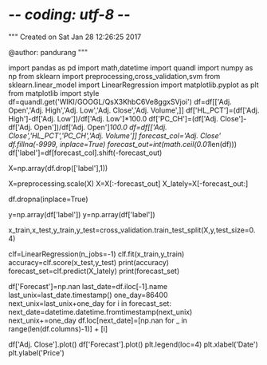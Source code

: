 # -*- coding: utf-8 -*-
"""
Created on Sat Jan 28 12:26:25 2017

@author: pandurang
"""

import pandas as pd
import math,datetime
import quandl
import numpy as np
from sklearn import preprocessing,cross_validation,svm
from sklearn.linear_model import LinearRegression
import matplotlib.pyplot as plt
from matplotlib import style
df=quandl.get('WIKI/GOOGL/QsX3KhbC6Ve8ggxSVjoi')
df=df[['Adj. Open','Adj. High','Adj. Low','Adj. Close','Adj. Volume',]]
df['HL_PCT']=(df['Adj. High']-df['Adj. Low'])/df['Adj. Low']*100.0
df['PC_CH']=(df['Adj. Close']-df['Adj. Open'])/df['Adj. Open']*100.0
df=df[['Adj. Close','HL_PCT','PC_CH','Adj. Volume']]
forecast_col='Adj. Close'
df.fillna(-9999, inplace=True)
forecast_out=int(math.ceil(0.01*len(df)))
df['label']=df[forecast_col].shift(-forecast_out)


X=np.array(df.drop(['label'],1))

X=preprocessing.scale(X)
X=X[:-forecast_out]
X_lately=X[-forecast_out:]

df.dropna(inplace=True)

y=np.array(df['label'])
y=np.array(df['label'])


x_train,x_test,y_train,y_test=cross_validation.train_test_split(X,y,test_size=0.4)

clf=LinearRegression(n_jobs=-1)
clf.fit(x_train,y_train)
accuracy=clf.score(x_test,y_test)
print(accuracy)
forecast_set=clf.predict(X_lately)
print(forecast_set)

df['Forecast']=np.nan
last_date=df.iloc[-1].name
last_unix=last_date.timestamp()
one_day=86400
next_unix=last_unix+one_day
for i in forecast_set:
    next_date=datetime.datetime.fromtimestamp(next_unix)
    next_unix+=one_day
    df.loc[next_date]=[np.nan for _ in range(len(df.columns)-1)] + [i]

df['Adj. Close'].plot()
df['Forecast'].plot()
plt.legend(loc=4)
plt.xlabel('Date')
plt.ylabel('Price')



